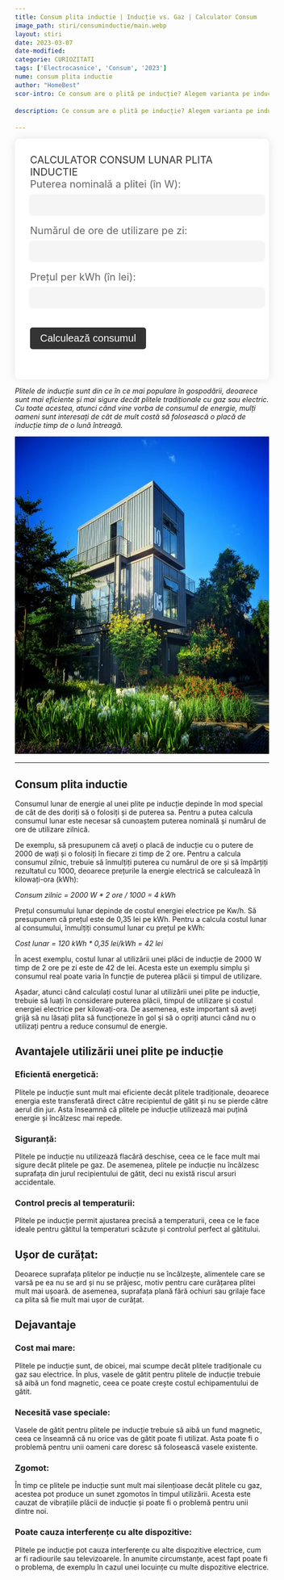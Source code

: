 ```yaml
---
title: Consum plita inductie | Inducție vs. Gaz | Calculator Consum 
image_path: stiri/consuminductie/main.webp
layout: stiri
date: 2023-03-07
date-modified: 
categorie: CURIOZITATI
tags: ['Electrocasnice', 'Consum', '2023']
nume: consum plita inductie
author: "HomeBest"
scor-intro: Ce consum are o plită pe inducție? Alegem varianta pe inducție sau cea pe gaz? Vezi în acest articol si un calculator de consum.

description: Ce consum are o plită pe inducție? Alegem varianta pe inducție sau cea pe gaz? Vezi în acest articol si un calculator de consum.

---
```

<div class="container-calc">
	<span>CALCULATOR CONSUM LUNAR PLITA INDUCTIE</span>
	<label for="putere" class="label">Puterea nominală a plitei (în W):</label>
	<input type="number" id="putere" class="input"><br>
	<label for="ore" class="label">Numărul de ore de utilizare pe zi:</label>
	<input type="number" id="ore" class="input"><br>
	<label for="pret" class="label">Prețul per kWh (în lei):</label>
	<input type="number" id="pret" class="input"><br>
	<button type="button" onclick="calculeazaConsum()" class="button">Calculează consumul</button><br>
	<p id="rezultat"></p>
</div>

_Plitele de inducție sunt din ce în ce mai populare în gospodării, deoarece sunt mai eficiente și mai sigure decât plitele tradiționale cu gaz sau electric. Cu toate acestea, atunci când vine vorba de consumul de energie, mulți oameni sunt interesați de cât de mult costă să folosească o placă de inducție timp de o lună întreagă._

<img src="/assets/images/stiri/container/1.webp" width="740" height="629" alt="{{ page.title }}" >

---
## Consum plita inductie

Consumul lunar de energie al unei plite pe inducție depinde în mod special de cât de des doriți să o folosiți și de puterea sa. Pentru a putea calcula consumul lunar este necesar să cunoaștem puterea nominală și numărul de ore de utilizare zilnică.

De exemplu, să presupunem că aveți o placă de inducție cu o putere de 2000 de wați și o folosiți în fiecare zi timp de 2 ore. Pentru a calcula consumul zilnic, trebuie să înmulțiți puterea cu numărul de ore și să împărțiți rezultatul cu 1000, deoarece prețurile la energie electrică se calculează în kilowați-ora (kWh):

_Consum zilnic = 2000 W * 2 ore / 1000 = 4 kWh_

Prețul consumului lunar depinde de costul energiei electrice pe Kw/h. Să presupunem că prețul este de 0,35 lei pe kWh. Pentru a calcula costul lunar al consumului, înmulțiți consumul lunar cu prețul pe kWh:

_Cost lunar = 120 kWh * 0,35 lei/kWh = 42 lei_

În acest exemplu, costul lunar al utilizării unei plăci de inducție de 2000 W timp de 2 ore pe zi este de 42 de lei. Acesta este un exemplu simplu și consumul real poate varia în funcție de puterea plăcii și timpul de utilizare.

Așadar, atunci când calculați costul lunar al utilizării unei plite pe inducție, trebuie să luați în considerare puterea plăcii, timpul de utilizare și costul energiei electrice per kilowați-ora. De asemenea, este important să aveți grijă să nu lăsați plita să funcționeze în gol și să o opriți atunci când nu o utilizați pentru a reduce consumul de energie.

## Avantajele utilizării unei plite pe inducție

### Eficientă energetică: 
Plitele pe inducție sunt mult mai eficiente decât plitele tradiționale, deoarece energia este transferată direct către recipientul de gătit și nu se pierde către aerul din jur. Asta înseamnă că plitele pe inducție utilizează mai puțină energie și încălzesc mai repede.

### Siguranță:
Plitele pe inducție nu utilizează flacără deschise, ceea ce le face mult mai sigure decât plitele pe gaz. De asemenea, plitele pe inducție nu încălzesc suprafața din jurul recipientului de gătit, deci nu există riscul arsuri accidentale.

### Control precis al temperaturii: 
Plitele pe inducție permit ajustarea precisă a temperaturii, ceea ce le face ideale pentru gătitul la temperaturi scăzute și controlul perfect al gătitului.

## Ușor de curățat: 
Deoarece suprafața plitelor pe inducție nu se încălzește, alimentele care se varsă pe ea nu se ard și nu se prăjesc, motiv pentru care curățarea plitei mult mai ușoară. de asemenea, suprafața plană fără ochiuri sau grilaje face ca plita să fie mult mai ușor de curățat.

## Dejavantaje

### Cost mai mare: 
Plitele pe inducție sunt, de obicei, mai scumpe decât plitele tradiționale cu gaz sau electrice. În plus, vasele de gătit pentru plitele de inducție trebuie să aibă un fond magnetic, ceea ce poate crește costul echipamentului de gătit.

### Necesită vase speciale:
Vasele de gătit pentru plitele pe inducție trebuie să aibă un fund magnetic, ceea ce înseamnă că nu orice vas de gătit poate fi utilizat. Asta poate fi o problemă pentru unii oameni care doresc să folosească vasele existente.

### Zgomot: 
În timp ce plitele pe inducție sunt mult mai silențioase decât plitele cu gaz, acestea pot produce un sunet zgomotos în timpul utilizării. Acesta este cauzat de vibrațiile plăcii de inducție și poate fi o problemă pentru unii dintre noi.

### Poate cauza interferențe cu alte dispozitive:
Plitele pe inducție pot cauza interferențe cu alte dispozitive electrice, cum ar fi radiourile sau televizoarele. În anumite circumstanțe, acest fapt poate fi o problema, de exemplu în cazul unei locuințe cu multe dispozitive electrice.

<style>
		/* Stiluri pentru calculator */
		.container-calc {
			max-width: 740px;
			margin: 0 auto;
			padding: 30px;
			background-color: #fff;
			border-radius: 10px;
			box-shadow: 0 0 20px rgba(0, 0, 0, 0.1);
		}
		.container-calc span {
			text-align: center;
			color: #333;
			margin-bottom: 30px;
			font-size: 20px;
		}
		.container-calc label {
			display: block;
			margin-bottom: 10px;
			font-size: 20px;
			color: #666;
		}
		.container-calc input[type="number"] {
			width: 100%;
			padding: 10px;
			border: none;
			border-radius: 5px;
			background-color: #f5f5f5;
			font-size: 16px;
			color: #333;
			margin-bottom: 20px;
			box-shadow: 0 0 5px rgba(0, 0, 0, 0.1);
		}
		.container-calc button[type="button"] {
			background-color: #333;
			color: #fff;
			border: none;
			border-radius: 5px;
			padding: 10px 20px;
			font-size: 20px;
			cursor: pointer;
			margin-top: 20px;
		}
		.container-calc button[type="button"]:hover {
			background-color: #444;
		}
		#rezultat {
			font-size: 24px;
			color: #333;
			margin-top: 30px;
		}
	@media screen and (max-width: 600px) {
		.container-calc label {
     font-size: 13px;
		}
		.container-calc input[type="number"] {
    margin-bottom: -20px;
		}
		#rezultat {
    font-size: 13px;
    margin-top: -15px;
		}
}
	</style>

<script>
function calculeazaConsum() {
  // Obține valorile introduse de utilizator
  const putere = document.getElementById("putere").value;
  const ore = document.getElementById("ore").value;
  const pret = document.getElementById("pret").value;
  // Calculează consumul zilnic și lunar
  const consumZilnic = putere * ore / 1000;
  const consumLunar = consumZilnic * 30;
  // Calculează prețul consumului lunar
  const pretLunar = consumLunar * pret;
  // Afișează rezultatul
  const rezultat = document.getElementById("rezultat");
  rezultat.innerHTML = `Costul lunar al consumului este de ${pretLunar.toFixed(2)} lei.`;
}

</script>